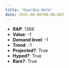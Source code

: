 ```yaml
---
title: 'Guardia Helm'
date: 2025-08-06T00:00:00Z
---
```

- **RAP**: 1366
- **Value**: -1
- **Demand level**: -1
- **Trend**: -1
- **Projected?**: True
- **Hyped?**: True
- **Rare?**: True
